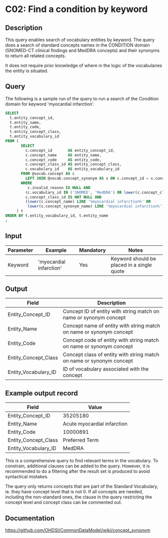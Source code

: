 <!---
Group:condition
Name:C02 Find a condition by keyword
Author:Patrick Ryan
CDM Version: 5.3
-->

# C02: Find a condition by keyword

## Description
This query enables search of vocabulary entities by keyword. The query does a search of standard concepts names in the CONDITION domain (SNOMED-CT clinical findings and MedDRA concepts) and their synonyms to return all related concepts.

It does not require prior knowledge of where in the logic of the vocabularies the entity is situated.

## Query
The following is a sample run of the query to run a search of the Condition domain for keyword 'myocardial infarction'.

```sql
SELECT
  t.entity_concept_id,
  t.entity_name,
  t.entity_code,
  t.entity_concept_class,
  t.entity_vocabulary_id
FROM (
       SELECT
         c.concept_id       AS entity_concept_id,
         c.concept_name     AS entity_name,
         c.concept_code     AS entity_code,
         c.concept_class_id AS entity_concept_class,
         c.vocabulary_id    AS entity_vocabulary_id
       FROM @vocab.concept AS c
         LEFT JOIN @vocab.concept_synonym AS s ON c.concept_id = s.concept_id
       WHERE
          c.invalid_reason IS NULL AND
         (c.vocabulary_id IN ('SNOMED', 'MedDRA') OR lower(c.concept_class_id) = 'clinical finding') AND
         c.concept_class_id IS NOT NULL AND
         (lower(c.concept_name) LIKE '%myocardial infarction%' OR
          lower(s.concept_synonym_name) LIKE '%myocardial infarction%')
     ) t
ORDER BY t.entity_vocabulary_id, t.entity_name
;
```
## Input

|  Parameter |  Example |  Mandatory |  Notes |
| --- | --- | --- | --- |
|  Keyword |  'myocardial infarction' |  Yes | Keyword should be placed in a single quote |

## Output

|  Field |  Description |
| --- | --- |
|  Entity_Concept_ID |  Concept ID of entity with string match on name or synonym concept |
|  Entity_Name |  Concept name of entity with string match on name or synonym concept |
|  Entity_Code |  Concept code of entity with string match on name or synonym concept  |
|  Entity_Concept_Class |  Concept class of entity with string match on name or synonym concept |
|  Entity_Vocabulary_ID |  ID of vocabulary associated with the concept |


## Example output record

|  Field |  Value |
| --- | --- |
|  Entity_Concept_ID |  35205180 |
|  Entity_Name |  Acute myocardial infarction |
|  Entity_Code |  10000891 |
|  Entity_Concept_Class |  Preferred Term |
|  Entity_Vocabulary_ID |  MedDRA |

This is a comprehensive query to find relevant terms in the vocabulary. To constrain, additional clauses can be added to the query. However, it is recommended to do a filtering after the result set is produced to avoid syntactical mistakes.

The query only returns concepts that are part of the Standard Vocabulary, ie. they have concept level that is not 0. If all concepts are needed, including the non-standard ones, the clause in the query restricting the concept level and concept class can be commented out.

## Documentation
https://github.com/OHDSI/CommonDataModel/wiki/concept_synonym

